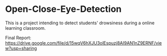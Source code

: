 # Open-Close-Eye-Detection
This is a project intending to detect students' drowsiness during a online learning classroom. 

Final Report: https://drive.google.com/file/d/15wqV6hXJU3olEspuzj8AI9AN1nZ9ERNF/view?usp=sharing

